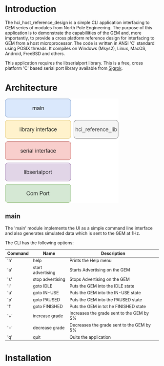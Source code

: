 # Introduction
The hci_host_reference_design is a simple CLI application interfacing to GEM series of modules from North Pole Engineering. The purpose of this application is to demonstrate the capabiliities of the GEM and, more importantly, to provide a cross platform reference design for interfacing to GEM from a host microprocessor. The code is written in ANSI 'C' standard using POSIX threads. It compiles on Windows (Msys2), Linux, MacOS, Android, FreeBSD and others. 

This application requires the libserialport library. This is a free, cross platform 'C' based serial port library available from [Sigrok](https://sigrok.org).

# Architecture
![stack](./img/hci_reference_design.png)

## main
The 'main' module implements the UI as a simple command line interface and also generates simulated data which is sent to the GEM at 1Hz. 

The CLI has the following options:

|Command | Name | Description |
|------- | ---- | ----------- |
|'h' | help              | Prints the Help menu |
|'a' | start advertising | Starts Advertising on the GEM |
|'s' | stop advertising  | Stops Advertising on the GEM |
|'i' | goto IDLE         | Puts the GEM into the IDLE state |
|'u' | goto IN-USE       | Puts the GEM into the IN-USE state |
|'p' | goto PAUSED       | Puts the GEM into the PAUSED state |
|'f' | goto FINISHED     | Puts the GEM in tot he FINISHED state |
|'+' | increase grade    | Increases the grade sent to the GEM by 5% |
|'-' | decrease grade    | Decreases the grade sent to the GEM by 5% |
|'q' | quit              | Quits the application |

# Installation